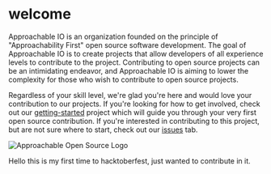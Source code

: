 # welcome

Approachable IO is an organization founded on the principle of "Approachability First" open source software development. The goal of Approachable IO is to create projects that allow developers of all experience levels to contribute to the project. Contributing to open source projects can be an intimidating endeavor, and Approachable IO is aiming to lower the complexity for those who wish to contribute to open source projects.

Regardless of your skill level, we're glad you're here and would love your contribution to our projects. If you're looking for how to get involved, check out our [getting-started](https://github.com/approachable-io/getting-started) project which will guide you through your very first open source contribution. If you're interested in contributing to this project, but are not sure where to start, check out our [issues](https://github.com/approachable-io/welcome/issues) tab.

![Approachable Open Source Logo](/approachable-open-source-logo.png)


Hello this is my first time to hacktoberfest, just wanted to contribute in it.